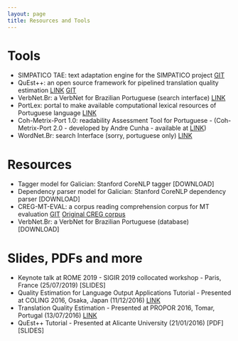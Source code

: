 ```yaml
---
layout: page
title: Resources and Tools
---
```


# Tools
- SIMPATICO TAE: text adaptation engine for the SIMPATICO project [GIT](https://github.com/SIMPATICOProject/SimpaticoTAEServer/tree/master)
- QuEst++: an open source framework for pipelined translation quality estimation [LINK](http://www.quest.dcs.shef.ac.uk/) [GIT](https://github.com/ghpaetzold/questplusplus)
- VerbNet.Br: a VerbNet for Brazilian Portuguese (search interface) [LINK](http://nilc.icmc.usp.br/verbnetbr/)
- PortLex: portal to make available computational lexical resources of Portuguese language [LINK](http://nilc.icmc.usp.br/portlex/index.php/en/)
- Coh-Metrix-Port 1.0: readability Assessment Tool for Portuguese - (Coh-Metrix-Port 2.0 - developed by Andre Cunha - available at [LINK](http://www.nilc.icmc.usp.br/coh-metrix-port/))
- WordNet.Br: search Interface (sorry, portuguese only) [LINK](http://nilc.icmc.usp.br/wordnetbr/)

# Resources
- Tagger model for Galician: Stanford CoreNLP tagger [DOWNLOAD]
- Dependency parser model for Galician: Stanford CoreNLP dependency parser [DOWNLOAD]
- CREG-MT-EVAL: a corpus reading comprehension corpus for MT evaluation [GIT](https://github.com/carolscarton/CREG-MT-eval) [Original CREG corpus](http://www.sfs.uni-tuebingen.de/en/tcl/resources/corpora.html)
- VerbNet.Br: a VerbNet for Brazilian Portuguese (database) [DOWNLOAD]

# Slides, PDFs and more
- Keynote talk at ROME 2019 - SIGIR 2019 collocated workshop - Paris, France (25/07/2019) [SLIDES]
- Quality Estimation for Language Output Applications Tutorial - Presented at COLING 2016, Osaka, Japan (11/12/2016) [LINK](http://coling2016.anlp.jp/tutorials/T4/)
- Translation Quality Estimation - Presented at PROPOR 2016, Tomar, Portugal (13/07/2016) [LINK](http://propor2016.di.fc.ul.pt/?page_id=705)
- QuEst++ Tutorial - Presented at Alicante University (21/01/2016) [PDF] [SLIDES]




